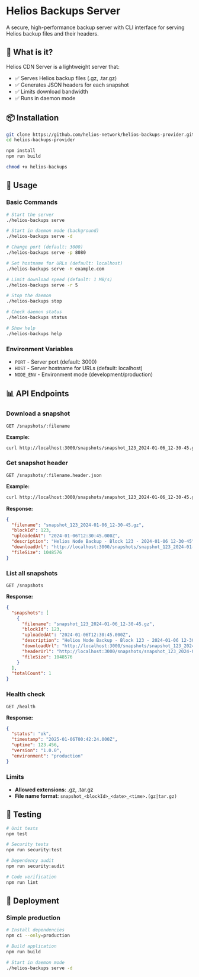 # Helios Backups Server

A secure, high-performance backup server with CLI interface for serving Helios backup files and their headers.

## 🎯 What is it?

Helios CDN Server is a lightweight server that:
- ✅ Serves Helios backup files (.gz, .tar.gz)
- ✅ Generates JSON headers for each snapshot
- ✅ Limits download bandwidth
- ✅ Runs in daemon mode

## 📦 Installation

```bash
git clone https://github.com/helios-network/helios-backups-provider.git
cd helios-backups-provider

npm install
npm run build

chmod +x helios-backups
```

## 🔧 Usage

### Basic Commands

```bash
# Start the server
./helios-backups serve

# Start in daemon mode (background)
./helios-backups serve -d

# Change port (default: 3000)
./helios-backups serve -p 8080

# Set hostname for URLs (default: localhost)
./helios-backups serve -H example.com

# Limit download speed (default: 1 MB/s)
./helios-backups serve -r 5

# Stop the daemon
./helios-backups stop

# Check daemon status
./helios-backups status

# Show help
./helios-backups help
```

### Environment Variables

- `PORT` - Server port (default: 3000)
- `HOST` - Server hostname for URLs (default: localhost)
- `NODE_ENV` - Environment mode (development/production)

## 📊 API Endpoints

### Download a snapshot
```
GET /snapshots/:filename
```

**Example:**
```bash
curl http://localhost:3000/snapshots/snapshot_123_2024-01-06_12-30-45.gz
```

### Get snapshot header
```
GET /snapshots/:filename.header.json
```

**Example:**
```bash
curl http://localhost:3000/snapshots/snapshot_123_2024-01-06_12-30-45.gz.header.json
```

**Response:**
```json
{
  "filename": "snapshot_123_2024-01-06_12-30-45.gz",
  "blockId": 123,
  "uploadedAt": "2024-01-06T12:30:45.000Z",
  "description": "Helios Node Backup - Block 123 - 2024-01-06 12-30-45",
  "downloadUrl": "http://localhost:3000/snapshots/snapshot_123_2024-01-06_12-30-45.gz",
  "fileSize": 1048576
}
```

### List all snapshots
```
GET /snapshots
```

**Response:**
```json
{
  "snapshots": [
    {
      "filename": "snapshot_123_2024-01-06_12-30-45.gz",
      "blockId": 123,
      "uploadedAt": "2024-01-06T12:30:45.000Z",
      "description": "Helios Node Backup - Block 123 - 2024-01-06 12-30-45",
      "downloadUrl": "http://localhost:3000/snapshots/snapshot_123_2024-01-06_12-30-45.gz",
      "headerUrl": "http://localhost:3000/snapshots/snapshot_123_2024-01-06_12-30-45.gz.header.json",
      "fileSize": 1048576
    }
  ],
  "totalCount": 1
}
```

### Health check
```
GET /health
```

**Response:**
```json
{
  "status": "ok",
  "timestamp": "2025-01-06T00:42:24.000Z",
  "uptime": 123.456,
  "version": "1.0.0",
  "environment": "production"
}
```

### Limits
- **Allowed extensions**: .gz, .tar.gz
- **File name format**: `snapshot_<blockId>_<date>_<time>.(gz|tar.gz)`

## 🧪 Testing

```bash
# Unit tests
npm test

# Security tests
npm run security:test

# Dependency audit
npm run security:audit

# Code verification
npm run lint
```

## 🚀 Deployment

### Simple production
```bash
# Install dependencies
npm ci --only=production

# Build application
npm run build

# Start in daemon mode
./helios-backups serve -d
```